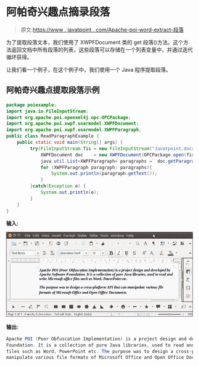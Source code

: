 # 阿帕奇兴趣点摘录段落

> 原文:[https://www . javatpoint . com/Apache-poi-word-extract-段落](https://www.javatpoint.com/apache-poi-word-extract-paragraph)

为了提取段落文本，我们使用了 XWPFDocument 类的 get 段落()方法。这个方法返回文档中所有段落的列表，这些段落可以存储在一个列表变量中，并通过迭代循环获得。

让我们看一个例子，在这个例子中，我们使用一个 Java 程序提取段落。

## 阿帕奇兴趣点提取段落示例

```java
package poiexample;
import java.io.FileInputStream;
import org.apache.poi.openxml4j.opc.OPCPackage;
import org.apache.poi.xwpf.usermodel.XWPFDocument;
import org.apache.poi.xwpf.usermodel.XWPFParagraph;
public class ReadParagraphExample {
	public static void main(String[] args) {
		 try(FileInputStream fis = new FileInputStream("Javatpoint.docx")) {
			 XWPFDocument doc    = new XWPFDocument(OPCPackage.open(fis));
			 java.util.List<XWPFParagraph> paragraphs =  doc.getParagraphs();
			 for (XWPFParagraph paragraph: paragraphs){
				 System.out.println(paragraph.getText());
			 }
		 }catch(Exception e) {
			 System.out.println(e);
		 }
	}
}

```

**输入:**

![Apache POI Extract Paragraph](img/3698fc917dc59f0ce046ecdcbdb5be0d.png)

**输出:**

```java
Apache POI (Poor Obfuscation Implementation) is a project design and developed by Apache Software
Foundation. It is a collection of pure Java libraries, used to read and write Microsoft office 
files such as Word, PowerPoint etc. The purpose was to design a cross-platform API that can 
manipulate various file formats of Microsoft Office and Open Office Documents.

```